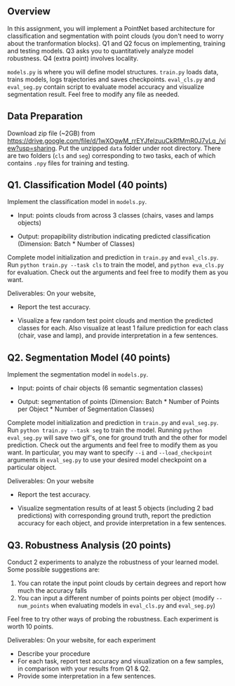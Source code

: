  ## Overview
In this assignment, you will implement a PointNet based architecture for classification and segmentation with point clouds (you don't need to worry about the tranformation blocks). Q1 and Q2 focus on implementing, training and testing models. Q3 asks you to quantitatively analyze model robustness. Q4 (extra point) involves locality. 

`models.py` is where you will define model structures. `train.py` loads data, trains models, logs trajectories and saves checkpoints. `eval_cls.py` and `eval_seg.py` contain script to evaluate model accuracy and visualize segmentation result. Feel free to modify any file as needed.

## Data Preparation
Download zip file (~2GB) from https://drive.google.com/file/d/1wXOgwM_rrEYJfelzuuCkRfMmR0J7vLq_/view?usp=sharing. Put the unzipped `data` folder under root directory. There are two folders (`cls` and `seg`) corresponding to two tasks, each of which contains `.npy` files for training and testing.

## Q1. Classification Model (40 points)
Implement the classification model in `models.py`.

- Input: points clouds from across 3 classes (chairs, vases and lamps objects)

- Output: propapibility distribution indicating predicted classification (Dimension: Batch * Number of Classes)

Complete model initialization and prediction in `train.py` and `eval_cls.py`. Run `python train.py --task cls` to train the model, and `python eva_cls.py` for evaluation. Check out the arguments and feel free to modify them as you want.

Deliverables: On your website, 

- Report the test accuracy.

- Visualize a few random test point clouds and mention the predicted classes for each. Also visualize at least 1 failure prediction for each class (chair, vase and lamp),  and provide interpretation in a few sentences.  

## Q2. Segmentation Model (40 points) 
Implement the segmentation model in `models.py`.  

- Input: points of chair objects (6 semantic segmentation classes) 

- Output: segmentation of points (Dimension: Batch * Number of Points per Object * Number of Segmentation Classes)

Complete model initialization and prediction in `train.py` and `eval_seg.py`. Run `python train.py --task seg` to train the model. Running `python eval_seg.py` will save two gif's, one for ground truth and the other for model prediction. Check out the arguments and feel free to modify them as you want. In particular, you may want to specify `--i` and `--load_checkpoint` arguments in `eval_seg.py` to use your desired model checkpoint on a particular object.

Deliverables: On your website 

- Report the test accuracy.

- Visualize segmentation results of at least 5 objects (including 2 bad predictions) with corresponding ground truth, report the prediction accuracy for each object, and provide interpretation in a few sentences.
  
## Q3. Robustness Analysis (20 points) 
Conduct 2 experiments to analyze the robustness of your learned model. Some possible suggestions are:
1. You can rotate the input point clouds by certain degrees and report how much the accuracy falls
2. You can input a different number of points points per object (modify `--num_points` when evaluating models in `eval_cls.py` and `eval_seg.py`)

Feel free to try other ways of probing the robustness. Each experiment is worth 10 points.

Deliverables: On your website, for each experiment

- Describe your procedure 
- For each task, report test accuracy and visualization on a few samples, in comparison with your results from Q1 & Q2.
- Provide some interpretation in a few sentences.
